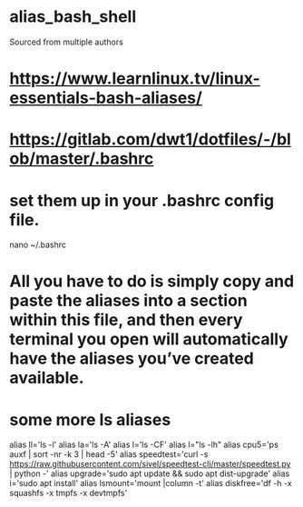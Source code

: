 # alias_bash_shell

Sourced from multiple authors
# https://www.learnlinux.tv/linux-essentials-bash-aliases/
# https://gitlab.com/dwt1/dotfiles/-/blob/master/.bashrc

# set them up in your .bashrc config file.
nano ~/.bashrc

# All you have to do is simply copy and paste the aliases into a section within this file, and then every terminal you open will automatically have the aliases you’ve created available.

# some more ls aliases
alias ll='ls -l'
alias la='ls -A'
alias l='ls -CF'
alias l="ls -lh"
alias cpu5='ps auxf | sort -nr -k 3 | head -5'
alias speedtest='curl -s https://raw.githubusercontent.com/sivel/speedtest-cli/master/speedtest.py | python -'
alias upgrade='sudo apt update && sudo apt dist-upgrade'
alias i='sudo apt install'
alias lsmount='mount |column -t'
alias diskfree='df -h -x squashfs -x tmpfs -x devtmpfs'


